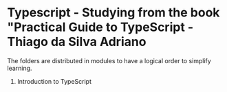 # Typescript - Studying from the book "Practical Guide to TypeScript - Thiago da Silva Adriano

The folders are distributed in modules to have a logical order to simplify learning.

1. Introduction to TypeScript
